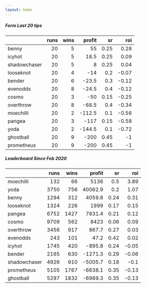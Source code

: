 ```yaml
---   
layout: home   
---   
```



##### Form Last 20 tips   

|              |   runs |   wins |   profit |   sr |   roi |
|:-------------|-------:|-------:|---------:|-----:|------:|
| benny        |     20 |      5 |     55   | 0.25 |  0.28 |
| icyhot       |     20 |      5 |     18.5 | 0.25 |  0.09 |
| shadowchaser |     20 |      5 |      8   | 0.25 |  0.04 |
| looseknot    |     20 |      4 |    -14   | 0.2  | -0.07 |
| bender       |     20 |      6 |    -23.5 | 0.3  | -0.12 |
| evenodds     |     20 |      8 |    -24.5 | 0.4  | -0.12 |
| cosmo        |     20 |      3 |    -50   | 0.15 | -0.25 |
| overthrow    |     20 |      8 |    -68.5 | 0.4  | -0.34 |
| moechilli    |     20 |      2 |   -112.5 | 0.1  | -0.56 |
| pangea       |     20 |      3 |   -117   | 0.15 | -0.58 |
| yoda         |     20 |      2 |   -144.5 | 0.1  | -0.72 |
| ghostball    |     20 |      9 |   -200   | 0.45 | -1    |
| prometheus   |     20 |      9 |   -200   | 0.45 | -1    |

##### Leaderboard Since Feb 2020   

|              |   runs |   wins |   profit |   sr |   roi |
|:-------------|-------:|-------:|---------:|-----:|------:|
| moechilli    |    132 |     66 |   5136   | 0.5  |  3.89 |
| yoda         |   3750 |    756 |  40062.9 | 0.2  |  1.07 |
| benny        |   1294 |    312 |   4059.8 | 0.24 |  0.31 |
| looseknot    |   1324 |    226 |   1999   | 0.17 |  0.15 |
| pangea       |   6752 |   1427 |   7831.4 | 0.21 |  0.12 |
| cosmo        |   9709 |    562 |   8423   | 0.06 |  0.09 |
| overthrow    |   3456 |    917 |    867.7 | 0.27 |  0.03 |
| evenodds     |    243 |    101 |     47.2 | 0.42 |  0.02 |
| icyhot       |   1745 |    420 |   -895.8 | 0.24 | -0.05 |
| bender       |   2165 |    630 |  -1271.3 | 0.29 | -0.06 |
| shadowchaser |   4926 |    910 |  -5005.7 | 0.18 | -0.1  |
| prometheus   |   5105 |   1767 |  -6638.1 | 0.35 | -0.13 |
| ghostball    |   5297 |   1832 |  -6989.3 | 0.35 | -0.13 |